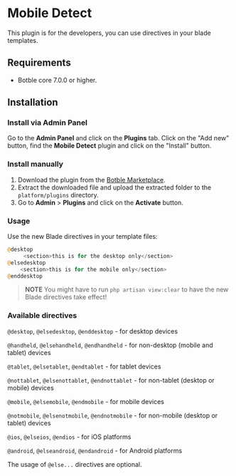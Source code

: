 # Mobile Detect
This plugin is for the developers, you can use directives in your blade templates. 

## Requirements

-   Botble core 7.0.0 or higher.

## Installation

### Install via Admin Panel

Go to the **Admin Panel** and click on the **Plugins** tab. Click on the "Add new" button, find the **Mobile Detect** plugin and click on the "Install" button.

### Install manually

1. Download the plugin from the [Botble Marketplace](https://marketplace.botble.com/products/rajaishtiaq6/mobiledetect).
2. Extract the downloaded file and upload the extracted folder to the `platform/plugins` directory.
3. Go to **Admin** > **Plugins** and click on the **Activate** button.
### Usage
Use the new Blade directives in your template files:

```php
@desktop
     <section>this is for the desktop only</section>
@elsedesktop
    <section>this is for the mobile only</section>
@enddesktop
```

> **NOTE** You might have to run `php artisan view:clear` to have the new Blade directives take effect!

### Available directives
`@desktop`, `@elsedesktop`, `@enddesktop` - for desktop devices

`@handheld`, `@elsehandheld`, `@endhandheld` - for non-desktop (mobile and tablet) devices

`@tablet`, `@elsetablet`, `@endtablet` - for tablet devices

`@nottablet`, `@elsenottablet`, `@endnottablet` - for non-tablet (desktop or mobile) devices

`@mobile`, `@elsemobile`, `@endmobile` - for mobile devices

`@notmobile`, `@elsenotmobile`, `@endnotmobile` - for non-mobile (desktop or tablet) devices

`@ios`, `@elseios`, `@endios` - for iOS platforms

`@android`, `@elseandroid`, `@endandroid` - for Android platforms

The usage of `@else...` directives are optional.
